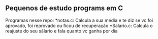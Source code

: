 ## Pequenos de estudo programs em C 

Programas nesse repo:
*notas.c: Calcula a sua média e te diz se vc foi aprovado, foi reprovado ou ficou de recuperação 
*Salario.c: Calcula o reajuste do seu sálario e fala quanto vc ganha por dia

